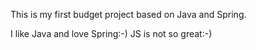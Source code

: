 This is my first budget project based on Java and Spring.

I like Java and love Spring:-)
JS is not so great:-)
